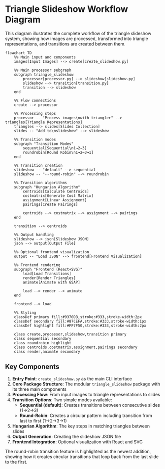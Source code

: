 # Triangle Slideshow Workflow Diagram

This diagram illustrates the complete workflow of the triangle slideshow system, showing how images are processed, transformed into triangle representations, and transitions are created between them.

```mermaid
flowchart TD
    %% Main input and components
    images[Input Images] --> create[create_slideshow.py]
    
    %% Main processor subgraph
    subgraph triangle_slideshow
        processor[processor.py] --> slideshow[slideshow.py]
        slideshow --> transition[transition.py]
        transition --> slideshow
    end
    
    %% Flow connections
    create --> processor
    
    %% Processing steps
    processor -- "Process images\nwith triangler" --> triangles[Triangle Representations]
    triangles --> slides[Slides Collection]
    slides -- "Add to\nslideshow" --> slideshow
    
    %% Transition modes
    subgraph "Transition Modes"
        sequential[Sequential\n1→2→3] 
        roundrobin[Round Robin\n1→2→3→1]
    end
    
    %% Transition creation
    slideshow -- "default" --> sequential
    slideshow -- "--round-robin" --> roundrobin
    
    %% Transition algorithms
    subgraph "Hungarian Algorithm"
        centroids[Calculate Centroids]
        costmatrix[Generate Cost Matrix]
        assignment[Linear Assignment]
        pairings[Create Pairings]
        
        centroids --> costmatrix --> assignment --> pairings
    end
    
    transition --> centroids
    
    %% Output handling
    slideshow --> json[Slideshow JSON]
    json --> output[Output File]
    
    %% Optional frontend visualization
    output -- "Load JSON" --> frontend[Frontend Visualization]
    
    %% Frontend rendering
    subgraph "Frontend (React+SVG)"
        load[Load Transitions]
        render[Render Triangles]
        animate[Animate with GSAP]
        
        load --> render --> animate
    end
    
    frontend --> load
    
    %% Styling
    classDef primary fill:#9370DB,stroke:#333,stroke-width:2px
    classDef secondary fill:#87CEFA,stroke:#333,stroke-width:1px
    classDef highlight fill:#FF7F50,stroke:#333,stroke-width:2px
    
    class create,processor,slideshow,transition primary
    class sequential secondary
    class roundrobin highlight
    class centroids,costmatrix,assignment,pairings secondary
    class render,animate secondary
```

## Key Components

1. **Entry Point**: `create_slideshow.py` as the main CLI interface
2. **Core Package Structure**: The modular `triangle_slideshow` package with its three main components
3. **Processing Flow**: From input images to triangle representations to slides
4. **Transition Options**: Two simple modes available:
   - **Sequential (default)**: Creates transitions between consecutive slides (1→2→3)
   - **Round-Robin**: Creates a circular pattern including transition from last to first (1→2→3→1)
5. **Hungarian Algorithm**: The key steps in matching triangles between slides
6. **Output Generation**: Creating the slideshow JSON file
7. **Frontend Integration**: Optional visualization with React and SVG

The round-robin transition feature is highlighted as the newest addition, showing how it creates circular transitions that loop back from the last slide to the first. 